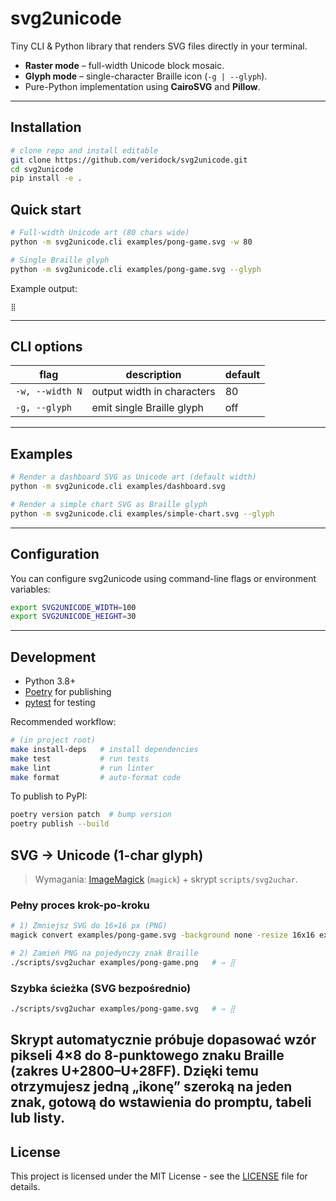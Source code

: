 # svg2unicode

Tiny CLI & Python library that renders SVG files directly in your terminal.

- **Raster mode** – full-width Unicode block mosaic.
- **Glyph mode**  – single-character Braille icon (`-g | --glyph`).
- Pure-Python implementation using **CairoSVG** and **Pillow**.

---

## Installation
```bash
# clone repo and install editable
git clone https://github.com/veridock/svg2unicode.git
cd svg2unicode
pip install -e .
```

## Quick start
```bash
# Full-width Unicode art (80 chars wide)
python -m svg2unicode.cli examples/pong-game.svg -w 80

# Single Braille glyph
python -m svg2unicode.cli examples/pong-game.svg --glyph
```

Example output:
```
⣿
```

---

## CLI options
| flag            | description                   | default |
|-----------------|-------------------------------|---------|
| `-w, --width N` | output width in characters    | 80      |
| `-g, --glyph`   | emit single Braille glyph     | off     |

---

## Examples

```bash
# Render a dashboard SVG as Unicode art (default width)
python -m svg2unicode.cli examples/dashboard.svg

# Render a simple chart SVG as Braille glyph
python -m svg2unicode.cli examples/simple-chart.svg --glyph
```

---

## Configuration

You can configure svg2unicode using command-line flags or environment variables:

```bash
export SVG2UNICODE_WIDTH=100
export SVG2UNICODE_HEIGHT=30
```

---

## Development

- Python 3.8+
- [Poetry](https://python-poetry.org/) for publishing
- [pytest](https://pytest.org/) for testing

Recommended workflow:
```bash
# (in project root)
make install-deps   # install dependencies
make test           # run tests
make lint           # run linter
make format         # auto-format code
```

To publish to PyPI:
```bash
poetry version patch  # bump version
poetry publish --build
```


## SVG → Unicode (1-char glyph)

> Wymagania: [ImageMagick](https://imagemagick.org/) (`magick`) + skrypt `scripts/svg2uchar`.

### Pełny proces krok-po-kroku
```bash
# 1) Zmniejsz SVG do 16×16 px (PNG)
magick convert examples/pong-game.svg -background none -resize 16x16 examples/pong-game.png

# 2) Zamień PNG na pojedynczy znak Braille
./scripts/svg2uchar examples/pong-game.png   # ⇒ ⣿
```

### Szybka ścieżka (SVG bezpośrednio)
```bash
./scripts/svg2uchar examples/pong-game.svg   # ⇒ ⣿
```

Skrypt automatycznie próbuje dopasować wzór pikseli 4×8 do 8-punktowego znaku Braille (zakres U+2800–U+28FF). Dzięki temu otrzymujesz jedną „ikonę” szeroką na jeden znak, gotową do wstawienia do promptu, tabeli lub listy.
---

## License

This project is licensed under the MIT License - see the [LICENSE](LICENSE) file for details.